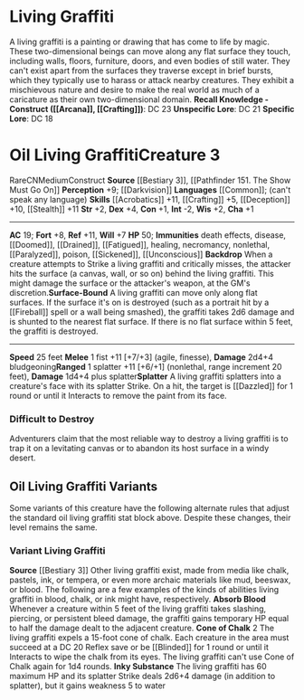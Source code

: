 ﻿---
ac: '19'
alignment: CN
all_resistance: null
burrow_speed: null
charisma: '+1'
climb_speed: null
constitution: '+1'
creature_ability:
- Backdrop
- Splatter
- Surface-Bound
creature_family: '[[DATABASE/monsterfamily/Living Symbol|Living Symbol]]'
description: 'A living graffiti is a painting or drawing that has come to life by
  magic. These two-dimensional beings can move along any flat surface they touch,
  including walls, floors, furniture, doors, and even bodies of still water. They
  can''t exist apart from the surfaces they traverse except in brief bursts, which
  they typically use to harass or attack nearby creatures. They exhibit a mischievous
  nature and desire to make the real world as much of a caricature as their own two-dimensional
  domain.<br/><br/><b><u>Recall Knowledge - Construct</u> ( [[DATABASE/skill/Arcana|Arcana]]
  , [[DATABASE/skill/Crafting|Crafting]] )</b>: DC 23<br/><b><u>Unspecific Lore</u></b>:
  DC 21<br/><b><u>Specific Lore</u></b>: DC 18<div class="viewbox">{{ viewbox(type=monster,
  id=1221, name=Living Graffiti) }}</div><h1 class="title">Oil Living Graffiti<span
  style="margin-left:auto; margin-right:0">Creature 3</span></h1><span class="traitrare">
  [[DATABASE/trait/Rare|Rare]] </span><span class="traitalignment">CN</span><span
  class="traitsize">Medium</span><span class="trait"> [[DATABASE/trait/Construct|Construct]]
  </span><br/><b>Source</b> [[DATABASE/source/Bestiary 3|Bestiary 3]] , [[DATABASE/source/Pathfinder
  151. The Show Must Go On|Pathfinder #151: The Show Must Go On]] <br/><b>Perception</b>
  +9; [[DATABASE/monsterability/Darkvision|darkvision]] <br/><b>Languages</b> [[DATABASE/language/Common|Common]]
  ; (can''t speak any language)<br/><b>Skills</b> [[DATABASE/skill/Acrobatics|Acrobatics]]
  +11, [[DATABASE/skill/Crafting|Crafting]] +5, [[DATABASE/skill/Deception|Deception]]
  +10, [[DATABASE/skill/Stealth|Stealth]] +11<br/><b>Str</b> +2, <b>Dex</b> +4, <b>Con</b>
  +1, <b>Int</b> -2, <b>Wis</b> +2, <b>Cha</b> +1<hr/><b>AC</b> 19; <b>Fort</b> +8,
  <b>Ref</b> +11, <b>Will</b> +7<br/><b>HP</b> 50; <b>Immunities</b> [[DATABASE/trait/Death|death]]
  effects, [[DATABASE/trait/Disease|disease]] , [[DATABASE/condition/Doomed|doomed]]
  , [[DATABASE/condition/Drained|drained]] , [[DATABASE/condition/Fatigued|fatigued]]
  , [[DATABASE/trait/Healing|healing]] , [[DATABASE/trait/Necromancy|necromancy]]
  , [[DATABASE/trait/Nonlethal|nonlethal]] , [[DATABASE/condition/Paralyzed|paralyzed]]
  , [[DATABASE/trait/Poison|poison]] , [[DATABASE/condition/Sickened|sickened]] ,
  [[DATABASE/condition/Unconscious|unconscious]] <br/><span class="hanging-indent"><b>Backdrop</b>
  When a creature attempts to Strike a living graffiti and critically misses, the
  attacker hits the surface (a canvas, wall, or so on) behind the living graffiti.
  This might damage the surface or the attacker''s weapon, at the GM''s discretion.</span><span
  class="hanging-indent"><b>Surface-Bound</b> A living graffiti can move only along
  flat surfaces. If the surface it''s on is destroyed (such as a portrait hit by a
  [[DATABASE/spell/Fireball|fireball]] spell or a wall being smashed), the graffiti
  takes 2d6 damage and is shunted to the nearest flat surface. If there is no flat
  surface within 5 feet, the graffiti is destroyed.</span><hr/><b>Speed</b> 25 feet<br/><span
  class="hanging-indent"><b>Melee</b> <span aria-label="Single Action" class="action"
  role="img" title="Single Action">[one-action]</span>  fist +11 [+7/+3] ( [[DATABASE/trait/Agile|agile]]
  , [[DATABASE/trait/Finesse|finesse]] ), <b>Damage</b> 2d4+4 bludgeoning</span><span
  class="hanging-indent"><b>Ranged</b> <span aria-label="Single Action" class="action"
  role="img" title="Single Action">[one-action]</span>  splatter +11 [+6/+1] ( [[DATABASE/trait/Nonlethal|nonlethal]]
  , [[DATABASE/trait/Range|range increment 20 feet]] ), <b>Damage</b> 1d4+4 plus splatter</span><span
  class="hanging-indent"><b>Splatter</b> A living graffiti splatters into a creature''s
  face with its splatter Strike. On a hit, the target is [[DATABASE/condition/Dazzled|dazzled]]
  for 1 round or until it Interacts to remove the paint from its face.</span><h3 class="title"><img
  alt="Sidebar - Additional Lore" src="Images\Icons\Sidebar_2_AdditionalLore.png"
  style="height:18px; padding:2px 10px 0px 2px" title="Sidebar - Additional Lore"/>
  Difficult to Destroy</h3>Adventurers claim that the most reliable way to destroy
  a living graffiti is to trap it on a levitating canvas or to abandon its host surface
  in a windy desert.'
dexterity: '+4'
element: null
fly_speed: null
fortitude: '+8'
hardness: null
hp: '50'
id: '1221'
immunity:
- '[[DATABASE/trait/Death|death]] effects'
- '[[DATABASE/trait/Disease|disease]]'
- '[[DATABASE/condition/Doomed|doomed]]'
- '[[DATABASE/condition/Drained|drained]]'
- '[[DATABASE/condition/Fatigued|fatigued]]'
- '[[DATABASE/trait/Healing|healing]]'
- '[[DATABASE/trait/Necromancy|necromancy]]'
- '[[DATABASE/trait/Nonlethal|nonlethal]]'
- '[[DATABASE/condition/Paralyzed|paralyzed]]'
- '[[DATABASE/trait/Poison|poison]]'
- '[[DATABASE/condition/Sickened|sickened]]'
- '[[DATABASE/condition/Unconscious|unconscious]]'
intelligence: '-2'
land_speed: '25'
language:
- '[[DATABASE/language/Common|Common]] ; (can''t speak any language)'
level: '3'
max_speed: '25'
name: Oil Living Graffiti
perception: '+9'
rarity: Rare
reflex: '+11'
resistance: null
rus_type_level: null
school: null
sense:
- '[[DATABASE/monsterability/Darkvision|darkvision]]'
size: Medium
skill:
- '[[DATABASE/skill/Acrobatics|Acrobatics]] +11'
- '[[DATABASE/skill/Crafting|Crafting]] +5'
- '[[DATABASE/skill/Deception|Deception]] +10'
- '[[DATABASE/skill/Stealth|Stealth]] +11'
source: '[[DATABASE/source/Bestiary 3|Bestiary 3]]'
speed:
- 25 feet
spell: null
strength: '+2'
strength_req: '2'
strongest_save:
- Reflex
swim_speed: null
trait:
- '[[DATABASE/trait/Construct|Construct]]'
- '[[DATABASE/trait/Rare|Rare]]'
type: Creature
vision: Darkvision
weakest_save:
- Will
weakness: null
will: '+7'
wisdom: '+2'

---
# Living Graffiti

A living graffiti is a painting or drawing that has come to life by magic. These two-dimensional beings can move along any flat surface they touch, including walls, floors, furniture, doors, and even bodies of still water. They can't exist apart from the surfaces they traverse except in brief bursts, which they typically use to harass or attack nearby creatures. They exhibit a mischievous nature and desire to make the real world as much of a caricature as their own two-dimensional domain.
**Recall Knowledge - Construct ([[Arcana]], [[Crafting]])**: DC 23
**Unspecific Lore**: DC 21
**Specific Lore**: DC 18

# Oil Living Graffiti<span class="item-type">Creature 3</span>

<span class="trait-rare item-trait">Rare</span><span class="trait-alignment item-trait">CN</span><span class="trait-size item-trait">Medium</span><span class="item-trait">Construct</span>
**Source** [[Bestiary 3]], [[Pathfinder 151. The Show Must Go On]]
**Perception** +9; [[Darkvision]]
**Languages** [[Common]]; (can't speak any language)
**Skills** [[Acrobatics]] +11, [[Crafting]] +5, [[Deception]] +10, [[Stealth]] +11
**Str** +2, **Dex** +4, **Con** +1, **Int** -2, **Wis** +2, **Cha** +1

---
**AC** 19; **Fort** +8, **Ref** +11, **Will** +7
**HP** 50; **Immunities** death effects, disease, [[Doomed]], [[Drained]], [[Fatigued]], healing, necromancy, nonlethal, [[Paralyzed]], poison, [[Sickened]], [[Unconscious]]
<span class="in-box-ability">**Backdrop** When a creature attempts to Strike a living graffiti and critically misses, the attacker hits the surface (a canvas, wall, or so on) behind the living graffiti. This might damage the surface or the attacker's weapon, at the GM's discretion.</span><span class="in-box-ability">**Surface-Bound** A living graffiti can move only along flat surfaces. If the surface it's on is destroyed (such as a portrait hit by a [[Fireball]] spell or a wall being smashed), the graffiti takes 2d6 damage and is shunted to the nearest flat surface. If there is no flat surface within 5 feet, the graffiti is destroyed.</span>

---
**Speed** 25 feet
<span class="in-box-ability">**Melee** <span class="action-icon">1</span> fist +11 [+7/+3] (agile, finesse), **Damage** 2d4+4 bludgeoning</span><span class="in-box-ability">**Ranged** <span class="action-icon">1</span> splatter +11 [+6/+1] (nonlethal, range increment 20 feet), **Damage** 1d4+4 plus splatter</span><span class="in-box-ability">**Splatter** A living graffiti splatters into a creature's face with its splatter Strike. On a hit, the target is [[Dazzled]] for 1 round or until it Interacts to remove the paint from its face.</span>

###  Difficult to Destroy

Adventurers claim that the most reliable way to destroy a living graffiti is to trap it on a levitating canvas or to abandon its host surface in a windy desert.

## Oil Living Graffiti Variants

Some variants of this creature have the following alternate rules that adjust the standard oil living graffiti stat block above. Despite these changes, their level remains the same.

### Variant Living Graffiti

**Source** [[Bestiary 3]]
Other living graffiti exist, made from media like chalk, pastels, ink, or tempera, or even more archaic materials like mud, beeswax, or blood. The following are a few examples of the kinds of abilities living graffiti in blood, chalk, or ink might have, respectively.
**Absorb Blood** Whenever a creature within 5 feet of the living graffiti takes slashing, piercing, or persistent bleed damage, the graffiti gains temporary HP equal to half the damage dealt to the adjacent creature.
**Cone of Chalk** <span class="action-icon">2</span> The living graffiti expels a 15-foot cone of chalk. Each creature in the area must succeed at a DC 20 Reflex save or be [[Blinded]] for 1 round or until it Interacts to wipe the chalk from its eyes. The living graffiti can't use Cone of Chalk again for 1d4 rounds.
**Inky Substance** The living graffiti has 60 maximum HP and its splatter Strike deals 2d6+4 damage (in addition to splatter), but it gains weakness 5 to water